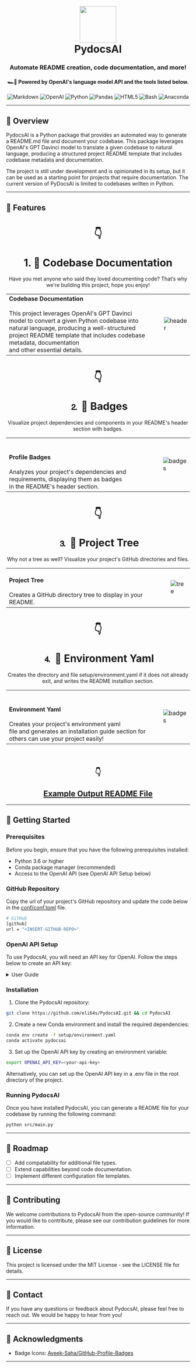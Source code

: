 <div align="center">
  <h1 align="center">
    <img src="https://raw.githubusercontent.com/PKief/vscode-material-icon-theme/ec559a9f6bfd399b82bb44393651661b08aaf7ba/icons/folder-markdown-open.svg" width="100" />
    <br />
    PydocsAI
  </h1>
  <h3 align="center">Automate README creation, code documentation, and more!</h3>
  <h4 align="center">🏎💨 Powered by OpenAI's language model API and the tools listed below.</h4>
  <p align="center">
    <img src="https://img.shields.io/badge/Markdown-000000.svg?style=for-the-badge&logo=Markdown&logoColor=white" alt="Markdown" />
    <img src="https://img.shields.io/badge/OpenAI-412991.svg?style=for-the-badge&logo=OpenAI&logoColor=white" alt="OpenAI" />
    <img src="https://img.shields.io/badge/Python-3776AB.svg?style=for-the-badge&logo=Python&logoColor=white" alt="Python" />
    <img src="https://img.shields.io/badge/Pandas-150458.svg?style=for-the-badge&logo=pandas&logoColor=white" alt="Pandas" />
    <img src="https://img.shields.io/badge/HTML5-E34F26.svg?style=for-the-badge&logo=HTML5&logoColor=white" alt="HTML5" />
    <img src="https://img.shields.io/badge/GNU%20Bash-4EAA25.svg?style=for-the-badge&logo=GNU-Bash&logoColor=white" alt="Bash" />
    <img src="https://img.shields.io/badge/Anaconda-44A833.svg?style=for-the-badge&logo=Anaconda&logoColor=white" alt="Anaconda" />
  </p>
</div>

---

## 🌊 Overview

PydocsAI is a Python package that provides an automated way to generate a README.md file and document your codebase. This package leverages OpenAI's GPT Davinci model to translate a given codebase to natural language, producing a structured project README template that includes codebase metadata and documentation.

The project is still under development and is opinionated in its setup, but it can be used as a starting point for projects that require documentation. The current version of PyDocsAI is limited to codebases written in Python.

---

## 🔮 Features

<h1 align="center">👇<br /><br />1. 🤖 Codebase Documentation</h1>
<p align="center">Have you met anyone who said they loved documenting code? That’s why we're building this project, hope you enjoy!
</p>

|   |   |
| --- | --- |
| <b>Codebase Documentation</b><br /><br />This project leverages OpenAI's GPT Davinci<br /> model to convert a given Python codebase into<br /> natural language, producing a well-structured<br /> project README template that includes codebase metadata, documentation<br /> and other essential details. | ![header](docs/imgs/docs.png) |

<h1 align="center">👇<br /><br />⒉ 🪪 Badges</h1>
<p align="center">Visualize project dependencies and components in your README's header section with badges.
</p>

|   |   |
| --- | --- |
| <br /><br/><b>Profile Badges</b><br /><br />Analyzes your project's dependencies and requirements, displaying them as badges<br /> in the README's header section. | ![badges](docs/imgs/head.png) |

<h1 align="center">👇<br /><br />⒊ 🌳 Project Tree</h1>
<p align="center">Why not a tree as well? Visualize your project's GitHub directories and files.
</p>

|   |   |
| --- | --- |
| <br /><b>Project Tree</b><br /><br />Creates a GitHub directory tree to display in your README.| ![tree](docs/imgs/tree.png) |

<h1 align="center">👇<br /><br />⒋ 🐍 Environment Yaml</h1>
<p align="center">Creates the directory and file setup/environment.yaml if it does not already exit, and writes the README installion section.
</p>

|   |   |
| --- | --- |
| <br /><br/><b>Environment Yaml</b><br /><br />Creates your project's environment yaml<br /> file and generates an installation guide section for others can use your project easily! | ![badges](docs/imgs/usage.png) |

<br />
<h2 align="center">👇<br /><br /><a href="https://github.com/eli64s/PydocsAI/blob/main/docs/readme.md">Example Output README File</a></h2>

---

## 🚀 Getting Started

### Prerequisites

Before you begin, ensure that you have the following prerequisites installed:

- Python 3.6 or higher
- Conda package manager (recommended)
- Access to the OpenAI API (see OpenAI API Setup below)
  
### GitHub Repository

Copy the url of your project's GitHub repository and update the code below in the [conf/conf.toml](conf/conf.toml) file.

```bash
# GitHub
[github]
url = "<INSERT-GITHUB-REPO>"
```

### OpenAI API Setup

To use PydocsAI, you will need an API key for OpenAI. Follow the steps below to create an API key:

<details closed>
<summary>User Guide</summary>

1. Go to the OpenAI website.
2. Click the "Sign up for free" button.
3. Fill out the registration form with your information and agree to the terms of service.
4. Once logged in, click on the "API" tab.
5. Follow the instructions to create a new API key.
6. Copy the API key and keep it in a secure place.

</details>

### Installation

1. Clone the PydocsAI repository:

```sh
git clone https://github.com/eli64s/PydocsAI.git && cd PydocsAI
```

2. Create a new Conda environment and install the required dependencies:

```sh
conda env create -f setup/environment.yaml
conda activate pydocsai
```

3. Set up the OpenAI API key by creating an environment variable:

```sh
export OPENAI_API_KEY=<your-api-key>
```

Alternatively, you can set up the OpenAI API key in a .env file in the root directory of the project.

### Running PydocsAI

Once you have installed PydocsAI, you can generate a README file for your codebase by running the following command:

```sh
python src/main.py
```

---

## 📍 Roadmap

- [ ] Add compatability for additional file types.
- [ ] Extend capabilities beyond code documentation.
- [ ] Implement different configuration file templates.

---

## 🤝 Contributing

We welcome contributions to PydocsAI from the open-source community! If you would like to contribute, please see our contribution guidelines for more information.

---

## 📄 License

This project is licensed under the MIT License - see the LICENSE file for details.

---

## 📧 Contact

If you have any questions or feedback about PydocsAI, please feel free to reach out. We would be happy to hear from you!

---

## 🙏 Acknowledgments

- Badge Icons: [Aveek-Saha/GitHub-Profile-Badges](https://github.com/Aveek-Saha/GitHub-Profile-Badges)

---
